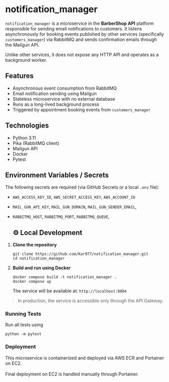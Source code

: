 # notification_manager

`notification_manager` is a microservice in the **BarberShop API** platform responsible for sending email notifications to customers. It listens asynchronously for booking events published by other services (specifically `customers_manager`) via RabbitMQ and sends confirmation emails through the Mailgun API.

Unlike other services, it does not expose any HTTP API and operates as a background worker.

## Features

- Asynchronous event consumption from RabbitMQ  
- Email notification sending using Mailgun  
- Stateless microservice with no external database  
- Runs as a long-lived background process  
- Triggered by appointment booking events from `customers_manager`

## Technologies

- Python 3.11  
- Pika (RabbitMQ client)  
- Mailgun API  
- Docker  
- Pytest

## Environment Variables / Secrets

The following secrets are required (via GitHub Secrets or a local `.env` file):


- `AWS_ACCESS_KEY_ID`, `AWS_SECRET_ACCESS_KEY`, `AWS_ACCOUNT_ID`
- `MAIL_GUN_API_KEY`, `MAIL_GUN_DOMAIN`, `MAIL_GUN_SENDER_EMAIL`,
- `RABBITMQ_HOST`, `RABBITMQ_PORT`, `RABBITMQ_QUEUE`,

  ## ⚙️ Local Development
1. **Clone the repository**
   ```
   git clone https://github.com/Kar977/notification_manager.git
   cd notification_manager
   ```
2. **Build and run using Docker**
   ```
   docker compose build -t notification_manager .
   docker compose up

   ```
   The service will be available at:
   `http://localhost:8004`

>In production, the service is accessible only through the API Gateway.
### Running Tests
Run all tests using
```
python -m pytest
```

### Deployment
This microservice is containerized and deployed via AWS ECR and Portainer on EC2.<br></br>
Final deployment on EC2 is handled manually through Portainer.
